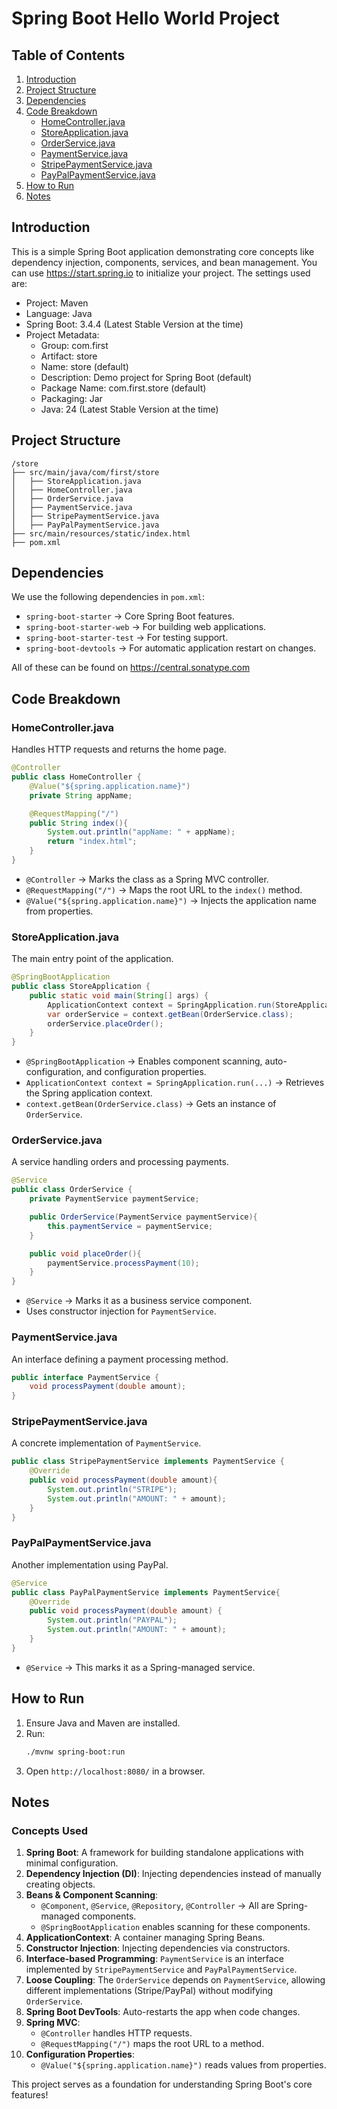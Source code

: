 # Spring Boot Hello World Project

## Table of Contents
1. [Introduction](#introduction)
2. [Project Structure](#project-structure)
3. [Dependencies](#dependencies)
4. [Code Breakdown](#code-breakdown)
   - [HomeController.java](#homecontrollerjava)
   - [StoreApplication.java](#storeapplicationjava)
   - [OrderService.java](#orderservicejava)
   - [PaymentService.java](#paymentservicejava)
   - [StripePaymentService.java](#stripepaymentservicejava)
   - [PayPalPaymentService.java](#paypalpaymentservicejava)
5. [How to Run](#how-to-run)
6. [Notes](#notes)

## Introduction
This is a simple Spring Boot application demonstrating core concepts like dependency injection, components, services, and bean management. You can use https://start.spring.io to initialize your project. The settings used are: 
- Project: Maven
- Language: Java
- Spring Boot: 3.4.4 (Latest Stable Version at the time)
- Project Metadata:
    - Group: com.first
    - Artifact: store
    - Name: store (default)
    - Description: Demo project for Spring Boot (default)
    - Package Name: com.first.store (default)
    - Packaging: Jar
    - Java: 24 (Latest Stable Version at the time)

## Project Structure
```
/store
├── src/main/java/com/first/store
│   ├── StoreApplication.java
│   ├── HomeController.java
│   ├── OrderService.java
│   ├── PaymentService.java
│   ├── StripePaymentService.java
│   ├── PayPalPaymentService.java
├── src/main/resources/static/index.html
├── pom.xml
```

## Dependencies
We use the following dependencies in `pom.xml`:
- `spring-boot-starter` → Core Spring Boot features.
- `spring-boot-starter-web` → For building web applications.
- `spring-boot-starter-test` → For testing support.
- `spring-boot-devtools` → For automatic application restart on changes.

All of these can be found on https://central.sonatype.com

## Code Breakdown
### HomeController.java
Handles HTTP requests and returns the home page.
```java
@Controller
public class HomeController {
    @Value("${spring.application.name}")
    private String appName;

    @RequestMapping("/")
    public String index(){
        System.out.println("appName: " + appName);
        return "index.html";
    }
}
```
- `@Controller` → Marks the class as a Spring MVC controller.
- `@RequestMapping("/")` → Maps the root URL to the `index()` method.
- `@Value("${spring.application.name}")` → Injects the application name from properties.

### StoreApplication.java
The main entry point of the application.
```java
@SpringBootApplication
public class StoreApplication {
    public static void main(String[] args) {
        ApplicationContext context = SpringApplication.run(StoreApplication.class, args);
        var orderService = context.getBean(OrderService.class);
        orderService.placeOrder();
    }
}
```
- `@SpringBootApplication` → Enables component scanning, auto-configuration, and configuration properties.
- `ApplicationContext context = SpringApplication.run(...)` → Retrieves the Spring application context.
- `context.getBean(OrderService.class)` → Gets an instance of `OrderService`.

### OrderService.java
A service handling orders and processing payments.
```java
@Service
public class OrderService {
    private PaymentService paymentService;

    public OrderService(PaymentService paymentService){
        this.paymentService = paymentService;
    }

    public void placeOrder(){
        paymentService.processPayment(10);
    }
}
```
- `@Service` → Marks it as a business service component.
- Uses constructor injection for `PaymentService`.

### PaymentService.java
An interface defining a payment processing method.
```java
public interface PaymentService {
    void processPayment(double amount);
}
```

### StripePaymentService.java
A concrete implementation of `PaymentService`.
```java
public class StripePaymentService implements PaymentService {
    @Override
    public void processPayment(double amount){
        System.out.println("STRIPE");
        System.out.println("AMOUNT: " + amount);
    }
}
```

### PayPalPaymentService.java
Another implementation using PayPal.
```java
@Service
public class PayPalPaymentService implements PaymentService{
    @Override
    public void processPayment(double amount) {
        System.out.println("PAYPAL");
        System.out.println("AMOUNT: " + amount);
    }
}
```
- `@Service` → This marks it as a Spring-managed service.

## How to Run
1. Ensure Java and Maven are installed.
2. Run:
   ```sh
   ./mvnw spring-boot:run
   ```
3. Open `http://localhost:8080/` in a browser.

## Notes
### Concepts Used
1. **Spring Boot**: A framework for building standalone applications with minimal configuration.
2. **Dependency Injection (DI)**: Injecting dependencies instead of manually creating objects.
3. **Beans & Component Scanning**:
   - `@Component`, `@Service`, `@Repository`, `@Controller` → All are Spring-managed components.
   - `@SpringBootApplication` enables scanning for these components.
4. **ApplicationContext**: A container managing Spring Beans.
5. **Constructor Injection**: Injecting dependencies via constructors.
6. **Interface-based Programming**: `PaymentService` is an interface implemented by `StripePaymentService` and `PayPalPaymentService`.
7. **Loose Coupling**: The `OrderService` depends on `PaymentService`, allowing different implementations (Stripe/PayPal) without modifying `OrderService`.
8. **Spring Boot DevTools**: Auto-restarts the app when code changes.
9. **Spring MVC**:
   - `@Controller` handles HTTP requests.
   - `@RequestMapping("/")` maps the root URL to a method.
10. **Configuration Properties**:
    - `@Value("${spring.application.name}")` reads values from properties.

This project serves as a foundation for understanding Spring Boot's core features!

